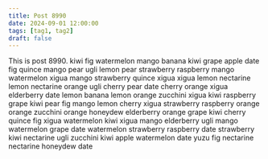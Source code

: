 ```yaml
---
title: Post 8990
date: 2024-09-01 12:00:00
tags: [tag1, tag2]
draft: false
---
```

This is post 8990.
kiwi
fig
watermelon
mango
banana
kiwi
grape
apple
date
fig
quince
mango
pear
ugli
lemon
pear
strawberry
raspberry
mango
watermelon
xigua
mango
strawberry
quince
xigua
xigua
lemon
nectarine
lemon
nectarine
orange
ugli
cherry
pear
date
cherry
orange
xigua
elderberry
date
lemon
banana
lemon
orange
zucchini
xigua
kiwi
raspberry
grape
kiwi
pear
fig
mango
lemon
cherry
xigua
strawberry
raspberry
orange
orange
zucchini
orange
honeydew
elderberry
orange
grape
kiwi
cherry
quince
fig
xigua
watermelon
kiwi
xigua
mango
elderberry
ugli
mango
watermelon
grape
date
watermelon
strawberry
raspberry
date
strawberry
kiwi
nectarine
ugli
zucchini
kiwi
apple
watermelon
date
yuzu
fig
nectarine
nectarine
honeydew
date
